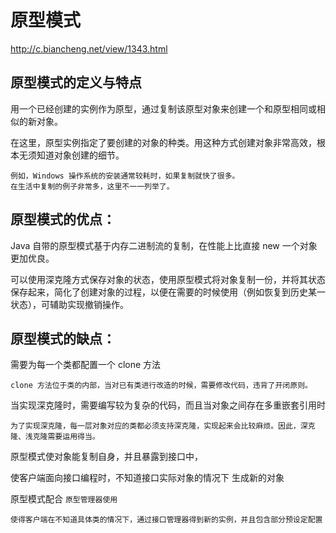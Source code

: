 # 原型模式

http://c.biancheng.net/view/1343.html

## 原型模式的定义与特点

用一个已经创建的实例作为原型，通过复制该原型对象来创建一个和原型相同或相似的新对象。

在这里，原型实例指定了要创建的对象的种类。用这种方式创建对象非常高效，根本无须知道对象创建的细节。

    例如，Windows 操作系统的安装通常较耗时，如果复制就快了很多。
    在生活中复制的例子非常多，这里不一一列举了。

## 原型模式的优点：

Java 自带的原型模式基于内存二进制流的复制，在性能上比直接 new 一个对象更加优良。

可以使用深克隆方式保存对象的状态，使用原型模式将对象复制一份，并将其状态保存起来，简化了创建对象的过程，以便在需要的时候使用（例如恢复到历史某一状态），可辅助实现撤销操作。

## 原型模式的缺点：

需要为每一个类都配置一个 clone 方法
    
    clone 方法位于类的内部，当对已有类进行改造的时候，需要修改代码，违背了开闭原则。

当实现深克隆时，需要编写较为复杂的代码，而且当对象之间存在多重嵌套引用时

    为了实现深克隆，每一层对象对应的类都必须支持深克隆，实现起来会比较麻烦。因此，深克隆、浅克隆需要运用得当。

原型模式使对象能复制自身，并且暴露到接口中，

使客户端面向接口编程时，不知道接口实际对象的情况下 生成新的对象

原型模式配合 `原型管理器使用`

    使得客户端在不知道具体类的情况下，通过接口管理器得到新的实例，并且包含部分预设定配置
